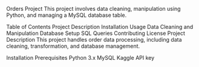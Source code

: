 Orders Project
This project involves data cleaning, manipulation using Python, and managing a MySQL database table.

Table of Contents
Project Description
Installation
Usage
Data Cleaning and Manipulation
Database Setup
SQL Queries
Contributing
License
Project Description
This project handles order data processing, including data cleaning, transformation, and database management.

Installation
Prerequisites
Python 3.x
MySQL
Kaggle API key

